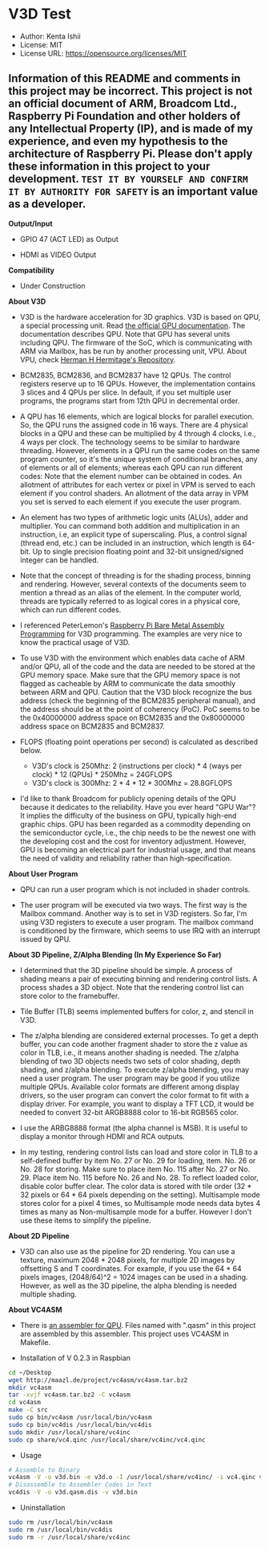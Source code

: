 # V3D Test

* Author: Kenta Ishii
* License: MIT
* License URL: https://opensource.org/licenses/MIT

## Information of this README and comments in this project may be incorrect. This project is not an official document of ARM, Broadcom Ltd., Raspberry Pi Foundation and other holders of any Intellectual Property (IP), and is made of my experience, and even my hypothesis to the architecture of Raspberry Pi. Please don't apply these information in this project to your development. `TEST IT BY YOURSELF AND CONFIRM IT BY AUTHORITY FOR SAFETY` is an important value as a developer.

**Output/Input**

* GPIO 47 (ACT LED) as Output

* HDMI as VIDEO Output

**Compatibility**

* Under Construction

**About V3D**

* V3D is the hardware acceleration for 3D graphics. V3D is based on QPU, a special processing unit. Read [the official GPU documentation](https://www.raspberrypi.org/documentation/hardware/raspberrypi/bcm2835/README.md). The documentation describes QPU. Note that GPU has several units including QPU. The firmware of the SoC, which is communicating with ARM via Mailbox, has be run by another processing unit, VPU. About VPU, check [Herman H Hermitage's Repository](https://github.com/hermanhermitage/videocoreiv).

* BCM2835, BCM2836, and BCM2837 have 12 QPUs. The control registers reserve up to 16 QPUs. However, the implementation contains 3 slices and 4 QPUs per slice. In default, if you set multiple user programs, the programs start from 12th QPU in decremental order.

* A QPU has 16 elements, which are logical blocks for parallel execution. So, the QPU runs the assigned code in 16 ways. There are 4 physical blocks in a QPU and these can be multiplied by 4 through 4 clocks, i.e., 4 ways per clock. The technology seems to be similar to hardware threading. However, elements in a QPU run the same codes on the same program counter, so it's the unique system of conditional branches, any of elements or all of elements; whereas each QPU can run different codes: Note that the element number can be obtained in codes. An allotment of attributes for each vertex or pixel in VPM is served to each element if you control shaders. An allotment of the data array in VPM you set is served to each element if you execute the user program.

* An element has two types of arithmetic logic units (ALUs), adder and multiplier. You can command both addition and multiplication in an instruction, i.e, an explicit type of superscaling. Plus, a control signal (thread end, etc.) can be included in an instruction, which length is 64-bit. Up to single precision floating point and 32-bit unsigned/signed integer can be handled.

* Note that the concept of threading is for the shading process, binning and rendering. However, several contexts of the documents seem to mention a thread as an alias of the element. In the computer world, threads are typically referred to as logical cores in a physical core, which can run different codes.

* I referenced PeterLemon's [Raspberry Pi Bare Metal Assembly Programming](https://github.com/PeterLemon/RaspberryPi) for V3D programming. The examples are very nice to know the practical usage of V3D.

* To use V3D with the environment which enables data cache of ARM and/or QPU, all of the code and the data are needed to be stored at the GPU memory space. Make sure that the GPU memory space is not flagged as cacheable by ARM to communicate the data smoothly between ARM and QPU. Caution that the V3D block recognize the bus address (check the beginning of the BCM2835 peripheral manual), and the address should be at the point of coherency (PoC). PoC seems to be the 0x40000000 address space on BCM2835 and the 0x80000000 address space on BCM2835 and BCM2837.

* FLOPS (floating point operations per second) is calculated as described below.
	* V3D's clock is 250Mhz: 2 (instructions per clock) * 4 (ways per clock) * 12 (QPUs) * 250Mhz = 24GFLOPS
	* V3D's clock is 300Mhz: 2 * 4 * 12 * 300Mhz = 28.8GFLOPS

* I'd like to thank Broadcom for publicly opening details of the QPU because it dedicates to the reliability. Have you ever heard "GPU War"? It implies the difficulty of the business on GPU, typically high-end graphic chips. GPU has been regarded as a commodity depending on the semiconductor cycle, i.e., the chip needs to be the newest one with the developing cost and the cost for inventory adjustment. However, GPU is becoming an electrical part for industrial usage, and that means the need of validity and reliability rather than high-specification.

**About User Program**

* QPU can run a user program which is not included in shader controls.

* The user program will be executed via two ways. The first way is the Mailbox command. Another way is to set in V3D registers. So far, I'm using V3D registers to execute a user program. The mailbox command is conditioned by the firmware, which seems to use IRQ with an interrupt issued by QPU.

**About 3D Pipeline, Z/Alpha Blending (In My Experience So Far)**

* I determined that the 3D pipeline should be simple. A process of shading means a pair of executing binning and rendering control lists. A process shades a 3D object. Note that the rendering control list can store color to the framebuffer.

* Tile Buffer (TLB) seems implemented buffers for color, z, and stencil in V3D.

* The z/alpha blending are considered external processes. To get a depth buffer, you can code another fragment shader to store the z value as color in TLB, i.e., it means another shading is needed. The z/alpha blending of two 3D objects needs two sets of color shading, depth shading, and z/alpha blending. To execute z/alpha blending, you may need a user program. The user program may be good if you utilize multiple QPUs. Available color formats are different among display drivers, so the user program can convert the color format to fit with a display driver. For example, you want to display a TFT LCD, it would be needed to convert 32-bit ARGB8888 color to 16-bit RGB565 color.

* I use the ARBG8888 format (the alpha channel is MSB). It is useful to display a monitor through HDMI and RCA outputs.

* In my testing, rendering control lists can load and store color in TLB to a self-defined buffer by item No. 27 or No. 29 for loading, item. No. 26 or No. 28 for storing. Make sure to place item No. 115 after No. 27 or No. 29. Place item No. 115 before No. 26 and No. 28. To reflect loaded color, disable color buffer clear. The color data is stored with tile order (32 * 32 pixels or 64 * 64 pixels depending on the setting). Multisample mode stores color for a pixel 4 times, so Multisample mode needs data bytes 4 times as many as Non-multisample mode for a buffer. However I don't use these items to simplify the pipeline.

**About 2D Pipeline**

* V3D can also use as the pipeline for 2D rendering. You can use a texture, maximum 2048 * 2048 pixels, for multiple 2D images by offsetting S and T coordinates. For example, if you use the 64 * 64 pixels images, (2048/64)^2 = 1024 images can be used in a shading. However, as well as the 3D pipeline, the alpha blending is needed multiple shading.

**About VC4ASM**

* There is [an assembler for QPU](http://maazl.de/project/vc4asm/doc/index.html). Files named with ".qasm" in this project are assembled by this assembler. This project uses VC4ASM in Makefile.

* Installation of V 0.2.3 in Raspbian

```bash
cd ~/Desktop
wget http://maazl.de/project/vc4asm/vc4asm.tar.bz2
mkdir vc4asm
tar -xvjf vc4asm.tar.bz2 -C vc4asm
cd vc4asm
make -C src
sudo cp bin/vc4asm /usr/local/bin/vc4asm
sudo cp bin/vc4dis /usr/local/bin/vc4dis
sudo mkdir /usr/local/share/vc4inc
sudo cp share/vc4.qinc /usr/local/share/vc4inc/vc4.qinc
```

* Usage

```bash
# Assemble to Binary
vc4asm -V -o v3d.bin -e v3d.o -I /usr/local/share/vc4inc/ -i vc4.qinc v3d.qasm
# Disassemble to Assembler Codes in Text
vc4dis -V -o v3d.qasm.dis -v v3d.bin
```

* Uninstallation

```bash
sudo rm /usr/local/bin/vc4asm
sudo rm /usr/local/bin/vc4dis
sudo rm -r /usr/local/share/vc4inc
```

